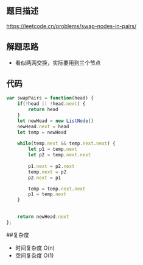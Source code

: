 ## 题目描述
https://leetcode.cn/problems/swap-nodes-in-pairs/

## 解题思路
- 看似两两交换，实际要用到三个节点

## 代码
```javascript
var swapPairs = function(head) {
    if(!head || !head.next) {
        return head
    }
    let newHead = new ListNode()
    newHead.next = head
    let temp = newHead
   
    while(temp.next && temp.next.next) {
        let p1 = temp.next
        let p2 = temp.next.next
        
        p1.next = p2.next
        temp.next = p2
        p2.next = p1

        temp = temp.next.next
        p1 = temp.next
    }

  
    return newHead.next
};
```

##复杂度
* 时间复杂度 O(n)
* 空间复杂度 O(1)
